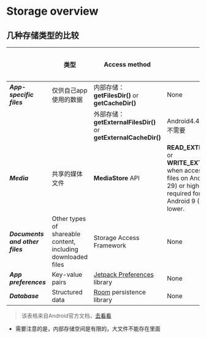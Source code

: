 # Storage overview



## 几种存储类型的比较

|                                 | 类型                                                         | Access method                                                | 权限                                                         | Can other apps access? | Files removed on app uninstalled? |
| ------------------------------- | ------------------------------------------------------------ | ------------------------------------------------------------ | ------------------------------------------------------------ | ---------------------- | --------------------------------- |
| ***App-specific files***        | 仅供自己app使用的数据                                        | 内部存储：**getFilesDir()** or **getCacheDir()**             | None                                                         | No                     | Yes                               |
|                                 |                                                              | 外部存储： **getExternalFilesDir()** or **getExternalCacheDir()** | Android4.4（API 19）及以上不需要                             | Yes                    | Yes                               |
| ***Media***                     | 共享的媒体文件                                               | **MediaStore** API                                           | **READ_EXTERNAL_STORAGE** or **WRITE_EXTERNAL_STORAGE** when accessing other apps' files on Android 10 (API level 29) or higher.Permissions are required for all files on Android 9 (API level 28) or lower. | Yes                    | No                                |
| ***Documents and other files*** | Other types of shareable content, including downloaded files | Storage Access Framework                                     | None                                                         | Yes                    | No                                |
| ***App preferences***           | Key-value pairs                                              | [Jetpack Preferences](https://developer.android.com/guide/topics/ui/settings/use-saved-values) library | None                                                         | No                     | Yes                               |
| ***Database***                  | Structured data                                              | [Room](https://developer.android.com/training/data-storage/room) persistence library | None                                                         | No                     | Yes                               |

> 该表格来自Android官方文档，[去看看](https://developer.android.com/training/data-storage)

* 需要注意的是，内部存储空间是有限的，大文件不能存在里面